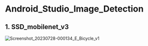 # Android_Studio_Image_Detection

## 1. SSD_mobilenet_v3

![Screenshot_20230728-000134_E_Bicycle_v1](https://github.com/AD-Codex/Android_Studio_Image_Detection/assets/126350818/fb5c816c-dc25-457f-be34-dc26f385e116)
